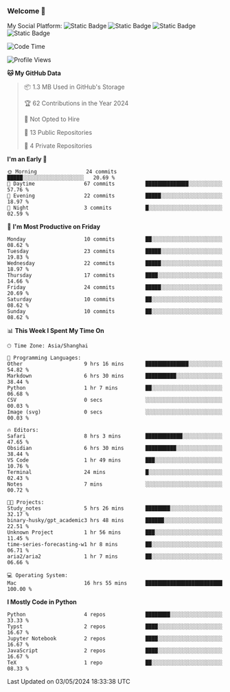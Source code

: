 ### Welcome 👋

<!--
**CheneyNine/CheneyNine** is a ✨ _special_ ✨ repository because its `README.md` (this file) appears on your GitHub profile.

Here are some ideas to get you started:

- 🔭 I’m currently working on ...
- 🌱 I’m currently learning ...
- 👯 I’m looking to collaborate on ...
- 🤔 I’m looking for help with ...
- 💬 Ask me about ...
- 📫 How to reach me: ...
- 😄 Pronouns: ...
- ⚡ Fun fact: ...
-->

My Social Platform:
![Static Badge](https://img.shields.io/badge/_-CheneyNine-black?style=flat&logo=Github&logoColor=white&cacheSeconds=https%3A%2F%2Fgithub.com%2FCheneyNine)
![Static Badge](https://img.shields.io/badge/_-cheneynine.top-purple?style=flat&logo=googlehome&logoColor=white&link=https%3A%2F%2Fwww.cheneynine.top)
![Static Badge](https://img.shields.io/badge/_-CQU__Cheney-green?style=flat&logo=wechat&logoColor=white&link=https%3A%2F%2Fwww.linkedin.com%2Fin%2Fyinan-chen-9b09202b9%2F)
![Static Badge](https://img.shields.io/badge/_-Cheney-blue?style=flat&logo=linkedin&logoColor=white&link=https%3A%2F%2Fwww.linkedin.com%2Fin%2Fyinan-chen-9b09202b9%2F)


<!--START_SECTION:waka-->
![Code Time](http://img.shields.io/badge/Code%20Time-40%20hrs%2043%20mins-blue)

![Profile Views](http://img.shields.io/badge/Profile%20Views-33-blue)

**🐱 My GitHub Data** 

> 📦 1.3 MB Used in GitHub's Storage 
 > 
> 🏆 62 Contributions in the Year 2024
 > 
> 🚫 Not Opted to Hire
 > 
> 📜 13 Public Repositories 
 > 
> 🔑 4 Private Repositories 
 > 
**I'm an Early 🐤** 

```text
🌞 Morning                24 commits          █████░░░░░░░░░░░░░░░░░░░░   20.69 % 
🌆 Daytime                67 commits          ██████████████░░░░░░░░░░░   57.76 % 
🌃 Evening                22 commits          █████░░░░░░░░░░░░░░░░░░░░   18.97 % 
🌙 Night                  3 commits           █░░░░░░░░░░░░░░░░░░░░░░░░   02.59 % 
```
📅 **I'm Most Productive on Friday** 

```text
Monday                   10 commits          ██░░░░░░░░░░░░░░░░░░░░░░░   08.62 % 
Tuesday                  23 commits          █████░░░░░░░░░░░░░░░░░░░░   19.83 % 
Wednesday                22 commits          █████░░░░░░░░░░░░░░░░░░░░   18.97 % 
Thursday                 17 commits          ████░░░░░░░░░░░░░░░░░░░░░   14.66 % 
Friday                   24 commits          █████░░░░░░░░░░░░░░░░░░░░   20.69 % 
Saturday                 10 commits          ██░░░░░░░░░░░░░░░░░░░░░░░   08.62 % 
Sunday                   10 commits          ██░░░░░░░░░░░░░░░░░░░░░░░   08.62 % 
```


📊 **This Week I Spent My Time On** 

```text
🕑︎ Time Zone: Asia/Shanghai

💬 Programming Languages: 
Other                    9 hrs 16 mins       ██████████████░░░░░░░░░░░   54.82 % 
Markdown                 6 hrs 30 mins       ██████████░░░░░░░░░░░░░░░   38.44 % 
Python                   1 hr 7 mins         ██░░░░░░░░░░░░░░░░░░░░░░░   06.68 % 
CSV                      0 secs              ░░░░░░░░░░░░░░░░░░░░░░░░░   00.03 % 
Image (svg)              0 secs              ░░░░░░░░░░░░░░░░░░░░░░░░░   00.03 % 

🔥 Editors: 
Safari                   8 hrs 3 mins        ████████████░░░░░░░░░░░░░   47.65 % 
Obsidian                 6 hrs 30 mins       ██████████░░░░░░░░░░░░░░░   38.44 % 
VS Code                  1 hr 49 mins        ███░░░░░░░░░░░░░░░░░░░░░░   10.76 % 
Terminal                 24 mins             █░░░░░░░░░░░░░░░░░░░░░░░░   02.43 % 
Notes                    7 mins              ░░░░░░░░░░░░░░░░░░░░░░░░░   00.72 % 

🐱‍💻 Projects: 
Study_notes              5 hrs 26 mins       ████████░░░░░░░░░░░░░░░░░   32.17 % 
binary-husky/gpt_academic3 hrs 48 mins       ██████░░░░░░░░░░░░░░░░░░░   22.51 % 
Unknown Project          1 hr 56 mins        ███░░░░░░░░░░░░░░░░░░░░░░   11.45 % 
time-series-forecasting-w1 hr 8 mins         ██░░░░░░░░░░░░░░░░░░░░░░░   06.71 % 
aria2/aria2              1 hr 7 mins         ██░░░░░░░░░░░░░░░░░░░░░░░   06.66 % 

💻 Operating System: 
Mac                      16 hrs 55 mins      █████████████████████████   100.00 % 
```

**I Mostly Code in Python** 

```text
Python                   4 repos             ████████░░░░░░░░░░░░░░░░░   33.33 % 
Typst                    2 repos             ████░░░░░░░░░░░░░░░░░░░░░   16.67 % 
Jupyter Notebook         2 repos             ████░░░░░░░░░░░░░░░░░░░░░   16.67 % 
JavaScript               2 repos             ████░░░░░░░░░░░░░░░░░░░░░   16.67 % 
TeX                      1 repo              ██░░░░░░░░░░░░░░░░░░░░░░░   08.33 % 
```




 Last Updated on 03/05/2024 18:33:38 UTC
<!--END_SECTION:waka-->


